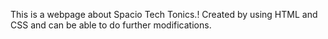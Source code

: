 This is a webpage about Spacio Tech Tonics.!
Created by using HTML and CSS and can be able to do further modifications.
